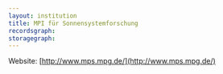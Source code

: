 ```yaml
---
layout: institution
title: MPI für Sonnensystemforschung
recordsgraph: 
storagegraph: 
---
```


Website: [http://www.mps.mpg.de/](http://www.mps.mpg.de/)

